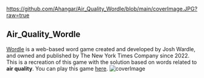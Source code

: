https://github.com/Ahangar/Air_Quality_Wordle/blob/main/coverImage.JPG?raw=true
## Air_Quality_Wordle
[Wordle](https://www.nytimes.com/games/wordle/) is a web-based word game created and developed by Josh Wardle, and owned and published by The New York Times Company since 2022.
This is a recreation of this game with the solution based on words related to <strong>air quality</strong>. You can play this game [here](https://air-quality-wordle.pages.dev/).
![coverImage](https://user-images.githubusercontent.com/28548377/171597756-31443e46-1ad8-4e8e-bacb-1758033b2f1c.JPG)
